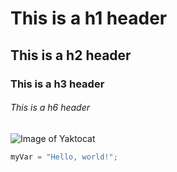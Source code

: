 # This is a h1 header
## This is a h2 header
### This is a h3 header
###### This is a h6 header
![Image of Yaktocat](https://octodex.github.com/images/yaktocat.png)
``` python
myVar = "Hello, world!";
```
